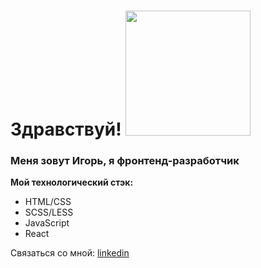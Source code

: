 # Здравствуй! <img src="https://media3.giphy.com/media/7srpeY4TZMrO8/giphy.gif?cid=ecf05e476fi63b1qptgloldgusve3mw5fnc6rurh6lqqe6tz&rid=giphy.gif&ct=g" width="200">

### Меня зовут Игорь, я фронтенд-разработчик

**Мой технологический стэк:**
* HTML/CSS
* SCSS/LESS
* JavaScript
* React


Связаться со мной: [linkedin](https://www.linkedin.com/in/igor-storozh-7953ba228/)
